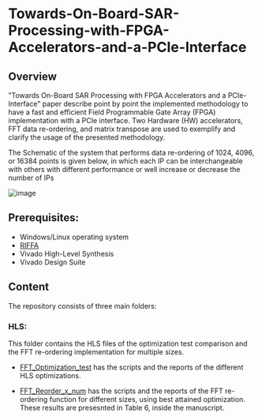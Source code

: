 # Towards-On-Board-SAR-Processing-with-FPGA-Accelerators-and-a-PCIe-Interface

## Overview
"Towards On-Board SAR Processing with  FPGA Accelerators and a PCIe-Interface" paper describe point by point the implemented methodology to have a fast and efficient Field Programmable Gate Array (FPGA) implementation with a PCIe interface. Two Hardware (HW) accelerators, FFT data re-ordering, and matrix transpose are used to exemplify and clarify the usage of the presented methodology.

The Schematic of the system that performs data re-ordering of 1024, 4096, or 16384 points is given below, in which each IP can be interchangeable with others with different performance or well increase or decrease the number of IPs

![image](https://user-images.githubusercontent.com/101527680/210269479-31089d99-4115-44f5-8d52-494a184933e5.png)

## Prerequisites:
- Windows/Linux operating system
- [RIFFA](https://sites.google.com/a/eng.ucsd.edu/matt-jacobsen/riffa/riffa_2_0/setup-guide)
- Vivado High-Level Synthesis
- Vivado Design Suite

## Content
The repository consists of three main folders:
### HLS:
This folder contains the HLS files of the optimization test comparison and the FFT re-ordering implementation for multiple sizes.
- [FFT_Optimization_test]() has the scripts and the reports of the different HLS optimizations.

- [FFT_Reorder_x_num]() has the scripts and the reports of the FFT re-ordering function for different sizes, using best attained optimization. These results are presesnted in Table 6, inside the manuscript.
